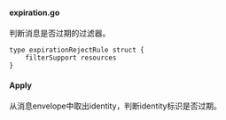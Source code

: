 #### expiration.go

判断消息是否过期的过滤器。

```
type expirationRejectRule struct {
    filterSupport resources
}
```

#### Apply

从消息envelope中取出identity，判断identity标识是否过期。

